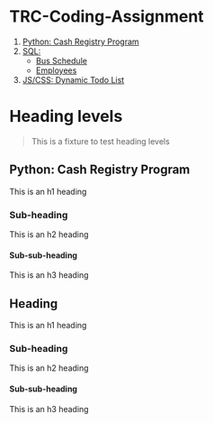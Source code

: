 # TRC-Coding-Assignment

1. [Python: Cash Registry Program](#heading)
2. [SQL:](#heading-1)
    * [Bus Schedule](#sub-heading-1)
    * [Employees](#sub-heading-1)
3. [JS/CSS: Dynamic Todo List](#heading-2)


# Heading levels

> This is a fixture to test heading levels

<!-- toc -->

## Python: Cash Registry Program

This is an h1 heading

### Sub-heading

This is an h2 heading

#### Sub-sub-heading

This is an h3 heading

## Heading

This is an h1 heading

### Sub-heading

This is an h2 heading

#### Sub-sub-heading

This is an h3 heading
